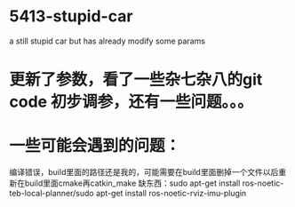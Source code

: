 # 5413-stupid-car
a still stupid car but has already modify some params
# 更新了参数，看了一些杂七杂八的git code 初步调参，还有一些问题。。。
# 一些可能会遇到的问题：
编译错误，build里面的路径还是我的，可能需要在build里面删掉一个文件以后重新在build里面cmake再catkin_make
缺东西：sudo apt-get install ros-noetic-teb-local-planner/sudo apt-get install ros-noetic-rviz-imu-plugin
